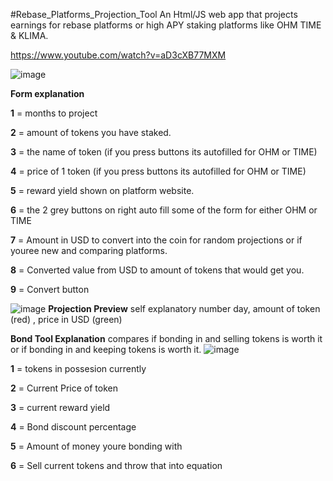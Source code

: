 #Rebase_Platforms_Projection_Tool
An Html/JS web app that projects earnings for rebase platforms or high APY staking platforms like OHM TIME & KLIMA.

https://www.youtube.com/watch?v=aD3cXB77MXM

![image](https://user-images.githubusercontent.com/5101197/139758270-95da1923-4cb9-49a9-9ca9-0ff90387c57b.png)

**Form explanation**



**1** = months to project

**2** = amount of tokens you have staked.

**3** = the name of token (if you press buttons its autofilled for OHM or TIME)

**4** = price of 1 token (if you press buttons its autofilled for OHM or TIME)

**5** = reward yield shown on platform website.

**6** = the 2 grey buttons on right auto fill some of the form for either OHM or TIME

**7** = Amount in USD to convert into the coin for random projections or if youree new and comparing platforms.

**8** = Converted value from USD to amount of tokens that would get you.

**9** = Convert button

![image](https://user-images.githubusercontent.com/5101197/139758792-c747b16e-e36d-4250-b192-052477f9fead.png)
**Projection Preview**
self explanatory number day, amount of token (red) , price in USD (green) 


**Bond Tool Explanation**
compares if bonding in and selling tokens is worth it or if bonding in and keeping tokens is worth it.
![image](https://user-images.githubusercontent.com/5101197/149490870-6b859105-d9f0-4131-9ce4-97ab060e49b9.png)


**1** =  tokens in possesion currently

**2** = Current Price of token

**3** = current reward yield 

**4** = Bond discount percentage

**5** = Amount of money youre bonding with

**6** = Sell current tokens and throw that into equation
